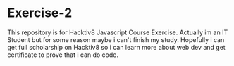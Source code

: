 # Exercise-2
This repository is for Hacktiv8 Javascript Course Exercise. Actually im an IT Student but for some reason maybe i can't finish my study. Hopefully i can get full scholarship on Hacktiv8 so i can learn more about web dev and get certificate to prove that i can do code.
